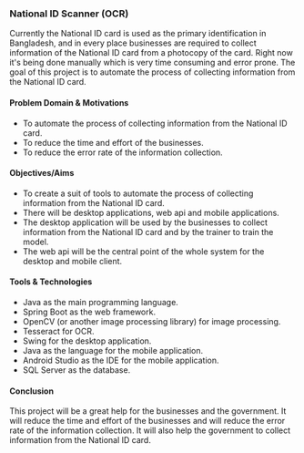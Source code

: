 ###  National ID Scanner (OCR)
Currently the National ID card is used as the primary identification in Bangladesh, and in every place businesses are required to collect information of the National ID card from a photocopy of the card. Right now it's being done manually which is very time consuming and error prone. The goal of this project is to automate the process of collecting information from the National ID card.


#### Problem Domain & Motivations
- To automate the process of collecting information from the National ID card.
- To reduce the time and effort of the businesses.
- To reduce the error rate of the information collection.


#### Objectives/Aims
- To create a suit of tools to automate the process of collecting information from the National ID card.
- There will be desktop applications, web api and mobile applications.
- The desktop application will be used by the businesses to collect information from the National ID card and by the trainer to train the model.
- The web api will be the central point of the whole system for the desktop and mobile client.


#### Tools & Technologies
- Java as the main programming language.
- Spring Boot as the web framework.
- OpenCV (or another image processing library) for image processing.
- Tesseract for OCR.
- Swing for the desktop application.
- Java as the language for the mobile application.
- Android Studio as the IDE for the mobile application.
- SQL Server as the database.


#### Conclusion
This project will be a great help for the businesses and the government. It will reduce the time and effort of the businesses and will reduce the error rate of the information collection. It will also help the government to collect information from the National ID card.
